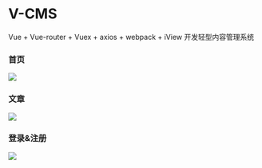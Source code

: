 # V-CMS
Vue + Vue-router + Vuex + axios + webpack + iView 开发轻型内容管理系统

### 首页
![](http://ww1.sinaimg.cn/large/005I1iHwgy1fuev5mn82vj31ew1b84qp.jpg)

### 文章
![](http://ww1.sinaimg.cn/large/005I1iHwgy1fugl8qgn50j31ew1h3qjv.jpg)

### 登录&注册
![](http://ww1.sinaimg.cn/large/005I1iHwgy1fugh2pz1sgj31ew0r2ac1.jpg)

